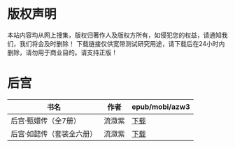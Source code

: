 # 版权声明

本站内容均从网上搜集，版权归著作人及版权方所有，如侵犯您的权益，请通知我们，我们将会及时删除！ 下载链接仅供宽带测试研究用途，请下载后在24小时内删除，请勿用于商业目的。请支持正版！

# 后宫

| 书名 | 作者 | epub/mobi/azw3 |
| --- | --- | --- |
| 后宫·甄嬛传（全7册） | 流潋紫 | [下载](https://url89.ctfile.com/f/31084289-1357006210-d08087?p=8866) |
| 后宫·如懿传（套装全六册） | 流潋紫 | [下载](https://url89.ctfile.com/f/31084289-1357006000-6ed972?p=8866) |
